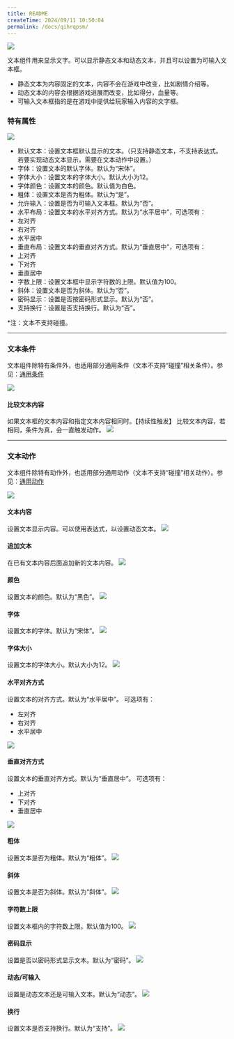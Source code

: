 ```yaml
---
title: README
createTime: 2024/09/11 10:50:04
permalink: /docs/qihrqpsm/
---
```

![](564ad9fa78d4b.png)

文本组件用来显示文字。可以显示静态文本和动态文本，并且可以设置为可输入文本框。
- 静态文本为内容固定的文本，内容不会在游戏中改变，比如剧情介绍等。
- 动态文本的内容会根据游戏进展而改变，比如得分，血量等。
- 可输入文本框指的是在游戏中提供给玩家输入内容的文字框。

### 特有属性
![](564ad9fa4164f.png)
- 默认文本：设置文本框默认显示的文本。（只支持静态文本，不支持表达式。若要实现动态文本显示，需要在文本动作中设置。）
- 字体：设置文本的默认字体。默认为“宋体”。
- 字体大小：设置文本的字体大小。默认大小为12。
- 字体颜色：设置文本的颜色。默认值为白色。
- 粗体：设置文本是否为粗体。默认为“是”。
- 允许输入：设置是否为可输入文本框。默认为“否”。
- 水平布局：设置文本的水平对齐方式。默认为“水平居中”，可选项有：
 - 左对齐
 - 右对齐
 - 水平居中
- 垂直布局：设置文本的垂直对齐方式。默认为“垂直居中”，可选项有：
 - 上对齐
 - 下对齐
 - 垂直居中
- 字数上限：设置文本框中显示字符数的上限。默认值为100。
- 斜体：设置文本是否为斜体。默认为“否”。
- 密码显示：设置是否按密码形式显示。默认为“否”。
- 支持换行：设置是否支持换行。默认为“否”。

*注：文本不支持碰撞。

------------


### 文本条件
文本组件除特有条件外，也适用部分通用条件（文本不支持“碰撞”相关条件）。参见：[通用条件](../../commonElements/conditions/README.md)

![](564ad9fa5cfc5.png)
#### 比较文本内容
如果文本框的文本内容和指定文本内容相同时。【持续性触发】
比较文本内容，若相同，条件为真，会一直触发动作。
![](564ad9fa66759.png)

------------


### 文本动作
文本组件除特有动作外，也适用部分通用动作（文本不支持“碰撞”相关动作）。参见：[通用动作](../../commonElements/action/README.md)

![](564ad9f917a87.png)
#### 文本内容
设置文本显示内容。可以使用表达式，以设置动态文本。
![](564ad9f99f3d2.png)
#### 追加文本
在已有文本内容后面追加新的文本内容。
![](564ad9f9e4d50.png)
#### 颜色
设置文本的颜色。默认为“黑色”。
![](564ad9f9d0e07.png)
#### 字体
设置文本的字体。默认为“宋体”。
![](564ad9fa147d3.png)
#### 字体大小
设置文本的字体大小。默认大小为12。
![](564ad9fa23aae.png)
#### 水平对齐方式
设置文本的对齐方式。默认为“水平居中”。
可选项有：
- 左对齐
- 右对齐
- 水平居中

![](564ad9f984c7f.png)
#### 垂直对齐方式
设置文本的垂直对齐方式。默认为“垂直居中”。
可选项有：
- 上对齐
- 下对齐
- 垂直居中

![](564ad9f9243f6.png)
#### 粗体
设置文本是否为粗体。默认为“粗体”。
![](564ad9f940ede.png)
#### 斜体
设置文本是否为斜体。默认为“斜体”。
![](564ad9f9b4638.png)
#### 字符数上限
设置文本框内的字符数上限。默认值为100。
![](564ad9fa081d9.png)
#### 密码显示
设置是否以密码形式显示文本。默认为“密码”。
![](564ad9f97669e.png)
#### 动态/可输入
设置是动态文本还是可输入文本。默认为“动态”。
![](564ad9f95a82a.png)
#### 换行
设置文本是否支持换行。默认为“支持”。
![](564ad9f969f63.png)


